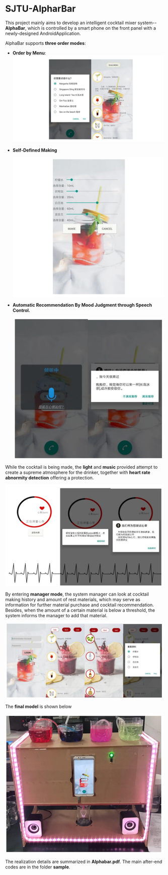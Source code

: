 # SJTU-AlpharBar
This project mainly aims to develop an intelligent cocktail mixer system-- **AlphaBar**, which is controlled by a smart phone on the front panel with a newly-designed AndroidApplication.

AlphaBar supports **three order modes**: 

- **Order by Menu**:
  ![ordering_menu](https://github.com/zijie2333/SJTU-AlpharBar/raw/master/img/ordering_bar.png)

- **Self-Defined Making**

  ![ordering_personal](https://github.com/zijie2333/SJTU-AlpharBar/raw/master/img/ordering_personal.png)

- **Automatic Recommendation By Mood Judgment through Speech Control.** 

  ![ordering_speech](https://github.com/zijie2333/SJTU-AlpharBar/raw/master/img/ordering_speech.png)



While  the cocktail is being made, the **light** and **music** provided attempt to create a supreme atmosphere for the drinker, together with **heart rate abnormity detection** offering a protection.

![heartrate](https://github.com/zijie2333/SJTU-AlpharBar/raw/master/img/heartrate.png)



By entering **manager mode**, the system manager can look at cocktail making history and amount of rest materials, which may serve as information for further material purchase and cocktail recommendation. Besides, when the amount of a certain material is below a threshold, the system informs the manager to add that material.

![manager mode](https://github.com/zijie2333/SJTU-AlpharBar/raw/master/img/administer.png)



The **final model** is shown below 

![final_model](https://github.com/zijie2333/SJTU-AlpharBar/raw/master/img/final.png)

The realization details are summarized in **Alphabar.pdf**. The main after-end codes are in the folder **sample**. 